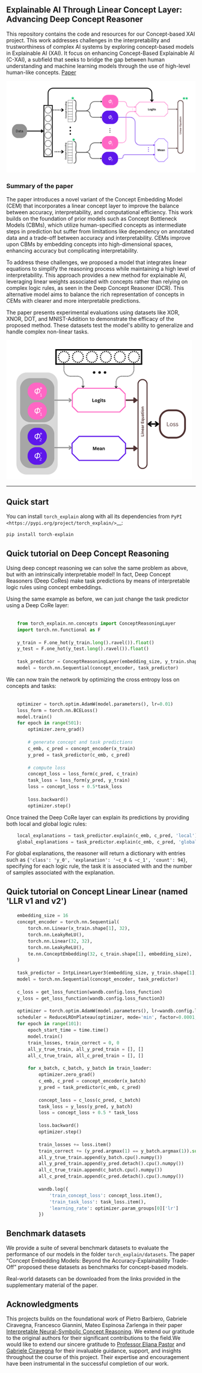 ## Explainable AI Through Linear Concept Layer: Advancing Deep Concept Reasoner

This repository contains the code and resources for our Concept-based XAI project. This work addresses challenges in the interpretability and trustworthiness of complex AI systems by exploring concept-based models in Explainable AI (XAI). It focus on enhancing Concept-Based Explainable AI (C-XAI), a subfield that seeks to bridge the gap between human understanding and machine learning models through the use of high-level human-like concepts. [Paper](https://github.com/alialhousseini/pytorch_explain/blob/master/s333940_s317704_s320138.pdf)

![img1](https://raw.githubusercontent.com/alialhousseini/pytorch_explain/master/imgs/Screenshot%202024-08-20%20184809.png)

### Summary of the paper
The paper introduces a novel variant of the Concept Embedding Model (CEM) that incorporates a linear concept layer to improve the balance between accuracy, interpretability, and computational efficiency. This work builds on the foundation of prior models such as Concept Bottleneck Models (CBMs), which utilize human-specified concepts as intermediate steps in prediction but suffer from limitations like dependency on annotated data and a trade-off between accuracy and interpretability. CEMs improve upon CBMs by embedding concepts into high-dimensional spaces, enhancing accuracy but complicating interpretability.

To address these challenges, we proposed a model that integrates linear equations to simplify the reasoning process while maintaining a high level of interpretability. This approach provides a new method for explainable AI, leveraging linear weights associated with concepts rather than relying on complex logic rules, as seen in the Deep Concept Reasoner (DCR). This alternative model aims to balance the rich representation of concepts in CEMs with clearer and more interpretable predictions.

The paper presents experimental evaluations using datasets like XOR, XNOR, DOT, and MNIST-Addition to demonstrate the efficacy of the proposed method. These datasets test the model's ability to generalize and handle complex non-linear tasks.

![img2](https://raw.githubusercontent.com/alialhousseini/pytorch_explain/master/imgs/Screenshot%202024-08-20%20184821.png)
_____
Quick start
---------------

You can install ``torch_explain`` along with all its dependencies from
`PyPI <https://pypi.org/project/torch_explain/>`__:

```python
pip install torch-explain
```

Quick tutorial on Deep Concept Reasoning
-----------------------------------------------

Using deep concept reasoning we can solve the same problem as above,
but with an intrinsically interpretable model! In fact, Deep Concept Reasoners (Deep CoRes)
make task predictions by means of interpretable logic rules using concept embeddings.

Using the same example as before, we can just change the task predictor
using a Deep CoRe layer:

```python

    from torch_explain.nn.concepts import ConceptReasoningLayer
    import torch.nn.functional as F

    y_train = F.one_hot(y_train.long().ravel()).float()
    y_test = F.one_hot(y_test.long().ravel()).float()

    task_predictor = ConceptReasoningLayer(embedding_size, y_train.shape[1])
    model = torch.nn.Sequential(concept_encoder, task_predictor)
```

We can now train the network by optimizing the cross entropy loss
on concepts and tasks:

```python

    optimizer = torch.optim.AdamW(model.parameters(), lr=0.01)
    loss_form = torch.nn.BCELoss()
    model.train()
    for epoch in range(501):
        optimizer.zero_grad()

        # generate concept and task predictions
        c_emb, c_pred = concept_encoder(x_train)
        y_pred = task_predictor(c_emb, c_pred)

        # compute loss
        concept_loss = loss_form(c_pred, c_train)
        task_loss = loss_form(y_pred, y_train)
        loss = concept_loss + 0.5*task_loss

        loss.backward()
        optimizer.step()
```

Once trained the Deep CoRe layer can explain its predictions by
providing both local and global logic rules:

```python
    local_explanations = task_predictor.explain(c_emb, c_pred, 'local')
    global_explanations = task_predictor.explain(c_emb, c_pred, 'global')
```

For global explanations, the reasoner will return a dictionary with entries such as
``{'class': 'y_0', 'explanation': '~c_0 & ~c_1', 'count': 94}``, specifying
for each logic rule, the task it is associated with and the number of samples
associated with the explanation.


Quick tutorial on Concept Linear Linear (named 'LLR v1 and v2')
---------------------------------------------
```python
    embedding_size = 16
    concept_encoder = torch.nn.Sequential(
        torch.nn.Linear(x_train.shape[1], 32),
        torch.nn.LeakyReLU(),
        torch.nn.Linear(32, 32),
        torch.nn.LeakyReLU(),
        te.nn.ConceptEmbedding(32, c_train.shape[1], embedding_size),
    )

    task_predictor = IntpLinearLayer3(embedding_size, y_train.shape[1], bias=isBias)
    model = torch.nn.Sequential(concept_encoder, task_predictor)

    c_loss = get_loss_function(wandb.config.loss_function)
    y_loss = get_loss_function(wandb.config.loss_function3)

    optimizer = torch.optim.AdamW(model.parameters(), lr=wandb.config.lr)
    scheduler = ReduceLROnPlateau(optimizer, mode='min', factor=0.0001, patience=7)
    for epoch in range(101):
        epoch_start_time = time.time()
        model.train()
        train_losses, train_correct = 0, 0
        all_y_true_train, all_y_pred_train = [], []
        all_c_true_train, all_c_pred_train = [], []

        for x_batch, c_batch, y_batch in train_loader:
            optimizer.zero_grad()
            c_emb, c_pred = concept_encoder(x_batch)
            y_pred = task_predictor(c_emb, c_pred)

            concept_loss = c_loss(c_pred, c_batch)
            task_loss = y_loss(y_pred, y_batch)
            loss = concept_loss + 0.5 * task_loss

            loss.backward()
            optimizer.step()

            train_losses += loss.item()
            train_correct += (y_pred.argmax(1) == y_batch.argmax(1)).sum().item()
            all_y_true_train.append(y_batch.cpu().numpy())
            all_y_pred_train.append(y_pred.detach().cpu().numpy())
            all_c_true_train.append(c_batch.cpu().numpy())
            all_c_pred_train.append(c_pred.detach().cpu().numpy())

            wandb.log({
                'train_concept_loss': concept_loss.item(),
                'train_task_loss': task_loss.item(),
                'learning_rate': optimizer.param_groups[0]['lr']
            })


```

Benchmark datasets
-------------------------

We provide a suite of several benchmark datasets to evaluate the performance of our models
in the folder `torch_explain/datasets`. The paper "Concept Embedding Models: Beyond the Accuracy-Explainability Trade-Off" proposed these datasets as benchmarks for concept-based models.

Real-world datasets can be downloaded from the links provided in the supplementary material of the paper.

Acknowledgments
-------------------------
This projects builds on the foundational work of Pietro Barbiero, Gabriele Ciravegna, Francesco Giannini, Mateo Espinosa Zarlenga in their paper [Interpretable Neural-Symbolic Concept Reasoning](https://arxiv.org/abs/2304.14068).  We extend our gratitude to the original authors for their significant contributions to the field.We would like to extend our sincere gratitude to [Professor Eliana Pastor](https://www.polito.it/personale?p=eliana.pastor) and [Gabriele Ciravegna](https://www.polito.it/personale?p=gabriele.ciravegna) for their invaluable guidance, support, and insights throughout the course of this project. Their expertise and encouragement have been instrumental in the successful completion of our work.

